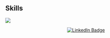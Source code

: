 ## Skills
<p align="left">
  <a href="https://skillicons.dev">
    <img src="https://skillicons.dev/icons?i=c,cpp,cs,typescript,html,css,angular,nodejs,php,docker,javascript,git,github,bash,linux,vim,vscode,godot" />
  </a>
</p>

<div align="center">
  <a href="https://www.linkedin.com/in/mattia-marzano-63941b271/">
    <img src="https://img.shields.io/badge/LinkedIn-blue?style=for-the-badge&logo=linkedin&logoColor=white" alt="LinkedIn Badge"/>
  </a>
</div>

